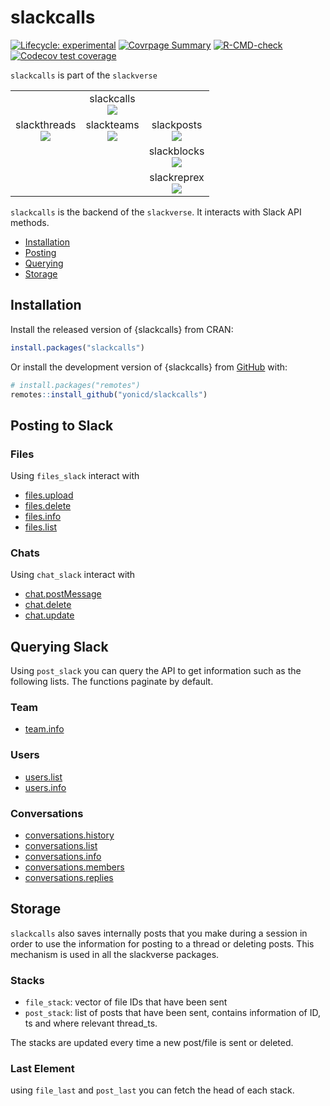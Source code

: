 
<!-- README.md is generated from README.Rmd. Please edit that file -->

# slackcalls

<!-- badges: start -->

[![Lifecycle:
experimental](https://img.shields.io/badge/lifecycle-experimental-orange.svg)](https://lifecycle.r-lib.org/articles/stages.html#experimental)
[![Covrpage
Summary](https://img.shields.io/badge/covrpage-Last_Build_2023_02_27-brightgreen.svg)](http://tinyurl.com/ux5kpl9)
[![R-CMD-check](https://github.com/yonicd/slackcalls/actions/workflows/r-cmd-check.yml/badge.svg)](https://github.com/yonicd/slackcalls/actions/workflows/r-cmd-check.yml)
[![Codecov test
coverage](https://codecov.io/gh/yonicd/slackcalls/branch/master/graph/badge.svg)](https://app.codecov.io/gh/yonicd/slackcalls?branch=master)
<!-- badges: end -->

`slackcalls` is part of the `slackverse`

|                                                                                                                                                   |                                                                                                                                             |                                                                                                                                                |
|:-------------------------------------------------------------------------------------------------------------------------------------------------:|:-------------------------------------------------------------------------------------------------------------------------------------------:|:----------------------------------------------------------------------------------------------------------------------------------------------:|
|                                                                                                                                                   | slackcalls<br>[![](https://github.com/yonicd/slackcalls/actions/workflows/r-cmd-check.yml/badge.svg)](https://github.com/yonicd/slackcalls) |                                                                                                                                                |
| slackthreads<br>[![](https://github.com/yonicd/slackthreads/actions/workflows/r-cmd-check.yml/badge.svg)](https://github.com/yonicd/slackthreads) | slackteams<br>[![](https://github.com/yonicd/slackteams/actions/workflows/r-cmd-check.yml/badge.svg)](https://github.com/yonicd/slackteams) |  slackposts<br>[![](https://github.com/yonicd/slackposts/actions/workflows/r-cmd-check.yml/badge.svg)](https://github.com/yonicd/slackposts)   |
|                                                                                                                                                   |                                                                                                                                             | slackblocks<br>[![](https://github.com/yonicd/slackblocks/actions/workflows/r-cmd-check.yml/badge.svg)](https://github.com/yonicd/slackblocks) |
|                                                                                                                                                   |                                                                                                                                             | slackreprex<br>[![](https://github.com/yonicd/slackreprex/actions/workflows/r-cmd-check.yml/badge.svg)](https://github.com/yonicd/slackreprex) |

`slackcalls` is the backend of the `slackverse`. It interacts with Slack
API methods.

- [Installation](#installation)
- [Posting](#posting-to-slack)
- [Querying](#querying-slack)
- [Storage](#storage)

## Installation

Install the released version of {slackcalls} from CRAN:

``` r
install.packages("slackcalls")
```

Or install the development version of {slackcalls} from
[GitHub](https://github.com/) with:

``` r
# install.packages("remotes")
remotes::install_github("yonicd/slackcalls")
```

## Posting to Slack

### Files

Using `files_slack` interact with

- [files.upload](https://api.slack.com/methods/files.upload)
- [files.delete](https://api.slack.com/methods/files.delete)
- [files.info](https://api.slack.com/methods/files.info)
- [files.list](https://api.slack.com/methods/files.list)

### Chats

Using `chat_slack` interact with

- [chat.postMessage](https://api.slack.com/methods/chat.postMessage)
- [chat.delete](https://api.slack.com/methods/chat.delete)
- [chat.update](https://api.slack.com/methods/chat.update)

## Querying Slack

Using `post_slack` you can query the API to get information such as the
following lists. The functions paginate by default.

### Team

- [team.info](https://api.slack.com/methods/team.info)

### Users

- [users.list](https://api.slack.com/methods/users.list)
- [users.info](https://api.slack.com/methods/users.info)

### Conversations

- [conversations.history](https://api.slack.com/methods/conversations.history)
- [conversations.list](https://api.slack.com/methods/conversations.list)
- [conversations.info](https://api.slack.com/methods/conversations.info)
- [conversations.members](https://api.slack.com/methods/conversations.members)
- [conversations.replies](https://api.slack.com/methods/conversations.replies)

## Storage

`slackcalls` also saves internally posts that you make during a session
in order to use the information for posting to a thread or deleting
posts. This mechanism is used in all the slackverse packages.

### Stacks

- `file_stack`: vector of file IDs that have been sent
- `post_stack`: list of posts that have been sent, contains information
  of ID, ts and where relevant thread_ts.

The stacks are updated every time a new post/file is sent or deleted.

### Last Element

using `file_last` and `post_last` you can fetch the head of each stack.

